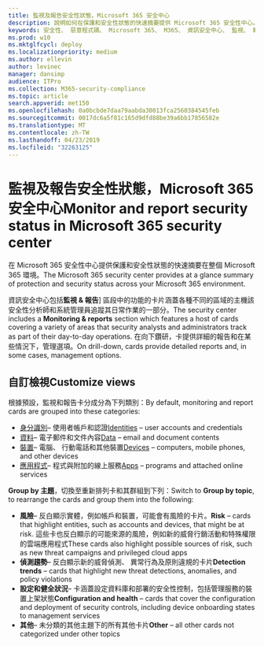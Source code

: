 ```yaml
---
title: 監視及報告安全性狀態，Microsoft 365 安全中心
description: 說明如何在保護和安全性狀態的快速摘要提供 Microsoft 365 安全性中心。
keywords: 安全性、 惡意程式碼、 Microsoft 365、 M365、 資訊安全中心、 監視、 報表、 狀態
ms.prod: w10
ms.mktglfcycl: deploy
ms.localizationpriority: medium
ms.author: ellevin
author: levinec
manager: dansimp
audience: ITPro
ms.collection: M365-security-compliance
ms.topic: article
search.appverid: met150
ms.openlocfilehash: 0a0bcbde7daa79aabda30013fca2560384545feb
ms.sourcegitcommit: 0017dc6a5f81c165d9dfd88be39a6bb17856582e
ms.translationtype: MT
ms.contentlocale: zh-TW
ms.lasthandoff: 04/23/2019
ms.locfileid: "32263125"
---
```

# <a name="monitor-and-report-security-status-in-microsoft-365-security-center"></a><span data-ttu-id="79fbb-104">監視及報告安全性狀態，Microsoft 365 安全中心</span><span class="sxs-lookup"><span data-stu-id="79fbb-104">Monitor and report security status in Microsoft 365 security center</span></span>

<span data-ttu-id="79fbb-105">在 Microsoft 365 安全性中心提供保護和安全性狀態的快速摘要在整個 Microsoft 365 環境。</span><span class="sxs-lookup"><span data-stu-id="79fbb-105">The Microsoft 365 security center provides at a glance summary of protection and security status across your Microsoft 365 environment.</span></span>

<span data-ttu-id="79fbb-106">資訊安全中心包括**監視 & 報告**] 區段中的功能的卡片涵蓋各種不同的區域的主機該安全性分析師和系統管理員追蹤其日常作業的一部分。</span><span class="sxs-lookup"><span data-stu-id="79fbb-106">The security center includes a **Monitoring & reports** section which features a host of cards covering a variety of areas that security analysts and administrators track as part of their day-to-day operations.</span></span> <span data-ttu-id="79fbb-107">在向下鑽研，卡提供詳細的報告和在某些情況下，管理選項。</span><span class="sxs-lookup"><span data-stu-id="79fbb-107">On drill-down, cards provide detailed reports and, in some cases, management options.</span></span>

## <a name="customize-views"></a><span data-ttu-id="79fbb-108">自訂檢視</span><span class="sxs-lookup"><span data-stu-id="79fbb-108">Customize views</span></span>

<span data-ttu-id="79fbb-109">根據預設，監視和報告卡分成分為下列類別：</span><span class="sxs-lookup"><span data-stu-id="79fbb-109">By default, monitoring and report cards are grouped into these categories:</span></span>
  
* <span data-ttu-id="79fbb-110">[身分識別](monitor-and-report-identities.md)– 使用者帳戶和認證</span><span class="sxs-lookup"><span data-stu-id="79fbb-110">[Identities](monitor-and-report-identities.md) – user accounts and credentials</span></span>
* <span data-ttu-id="79fbb-111">[資料](monitor-data.md)– 電子郵件和文件內容</span><span class="sxs-lookup"><span data-stu-id="79fbb-111">[Data](monitor-data.md) – email and document contents</span></span>
* <span data-ttu-id="79fbb-112">[裝置](monitor-devices.md)– 電腦、 行動電話和其他裝置</span><span class="sxs-lookup"><span data-stu-id="79fbb-112">[Devices](monitor-devices.md) – computers, mobile phones, and other devices</span></span>
* <span data-ttu-id="79fbb-113">[應用程式](monitor-apps.md)– 程式與附加的線上服務</span><span class="sxs-lookup"><span data-stu-id="79fbb-113">[Apps](monitor-apps.md) – programs and attached online services</span></span>

<span data-ttu-id="79fbb-114">**Group by 主題**，切換至重新排列卡和其群組到下列：</span><span class="sxs-lookup"><span data-stu-id="79fbb-114">Switch to **Group by topic**, to rearrange the cards and group them into the following:</span></span>

* <span data-ttu-id="79fbb-115">**風險**– 反白顯示實體，例如帳戶和裝置，可能會有風險的卡片。</span><span class="sxs-lookup"><span data-stu-id="79fbb-115">**Risk** – cards that highlight entities, such as accounts and devices, that might be at risk.</span></span> <span data-ttu-id="79fbb-116">這些卡也反白顯示的可能來源的風險，例如新的威脅行銷活動和特殊權限的雲端應用程式</span><span class="sxs-lookup"><span data-stu-id="79fbb-116">These cards also highlight possible sources of risk, such as new threat campaigns and privileged cloud apps</span></span>  
* <span data-ttu-id="79fbb-117">**偵測趨勢**– 反白顯示新的威脅偵測、 異常行為及原則違規的卡片</span><span class="sxs-lookup"><span data-stu-id="79fbb-117">**Detection trends** – cards that highlight new threat detections, anomalies, and policy violations</span></span>
* <span data-ttu-id="79fbb-118">**設定和健全狀況**– 卡涵蓋設定資料庫和部署的安全性控制，包括管理服務的裝置上架狀態</span><span class="sxs-lookup"><span data-stu-id="79fbb-118">**Configuration and health** – cards that cover the configuration and deployment of security controls, including device onboarding states to management services</span></span>
* <span data-ttu-id="79fbb-119">**其他**– 未分類的其他主題下的所有其他卡片</span><span class="sxs-lookup"><span data-stu-id="79fbb-119">**Other** – all other cards not categorized under other topics</span></span>

